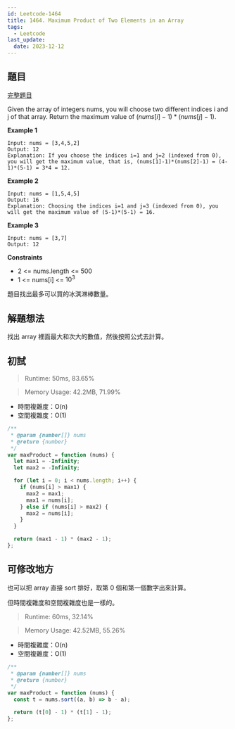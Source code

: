 ```yaml
---
id: Leetcode-1464
title: 1464. Maximum Product of Two Elements in an Array
tags:
  - Leetcode
last_update:
  date: 2023-12-12
---
```


## 題目

[完整題目](https://leetcode.com/problems/maximum-product-of-two-elements-in-an-array/)

Given the array of integers nums, you will choose two different indices i and j of that array. Return the maximum value of $(nums[i]-1)*(nums[j]-1)$.

**Example 1**

```
Input: nums = [3,4,5,2]
Output: 12
Explanation: If you choose the indices i=1 and j=2 (indexed from 0), you will get the maximum value, that is, (nums[1]-1)*(nums[2]-1) = (4-1)*(5-1) = 3*4 = 12.
```

**Example 2**

```
Input: nums = [1,5,4,5]
Output: 16
Explanation: Choosing the indices i=1 and j=3 (indexed from 0), you will get the maximum value of (5-1)*(5-1) = 16.
```

**Example 3**

```
Input: nums = [3,7]
Output: 12
```

**Constraints**

- 2 <= nums.length <= 500
- 1 <= nums[i] <= $10^3$

題目找出最多可以買的冰淇淋棒數量。

## 解題想法

找出 array 裡面最大和次大的數值，然後按照公式去計算。

## 初試

> Runtime: 50ms, 83.65%

> Memory Usage: 42.2MB, 71.99%

- 時間複雜度：O(n)
- 空間複雜度：O(1)

```javascript
/**
 * @param {number[]} nums
 * @return {number}
 */
var maxProduct = function (nums) {
  let max1 = -Infinity;
  let max2 = -Infinity;

  for (let i = 0; i < nums.length; i++) {
    if (nums[i] > max1) {
      max2 = max1;
      max1 = nums[i];
    } else if (nums[i] > max2) {
      max2 = nums[i];
    }
  }

  return (max1 - 1) * (max2 - 1);
};
```

## 可修改地方

也可以把 array 直接 sort 排好，取第 0 個和第一個數字出來計算。

但時間複雜度和空間複雜度也是一樣的。

> Runtime: 60ms, 32.14%

> Memory Usage: 42.52MB, 55.26%

- 時間複雜度：O(n)
- 空間複雜度：O(1)

```javascript
/**
 * @param {number[]} nums
 * @return {number}
 */
var maxProduct = function (nums) {
  const t = nums.sort((a, b) => b - a);

  return (t[0] - 1) * (t[1] - 1);
};
```
